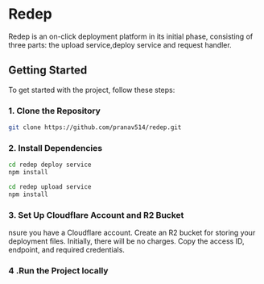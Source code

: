 # Redep

Redep is an on-click deployment platform in its initial phase, consisting of  three parts: the upload service,deploy service and request handler.

## Getting Started

To get started with the project, follow these steps:

### 1. Clone the Repository
```bash
git clone https://github.com/pranav514/redep.git
```
### 2. Install Dependencies
```bash
cd redep deploy service
npm install
```
```bash
cd redep upload service
npm install
```
### 3. Set Up Cloudflare Account and R2 Bucket
nsure you have a Cloudflare account. Create an R2 bucket for storing your deployment files. Initially, there will be no charges. Copy the access ID, endpoint, and required credentials.

### 4 .Run the Project locally












